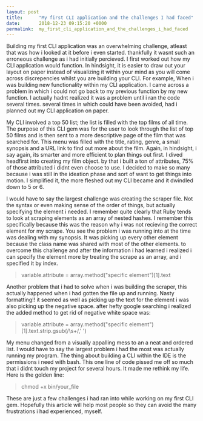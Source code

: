 ```yaml
---
layout: post
title:      "My first CLI application and the challenges I had faced"
date:       2018-12-23 09:15:20 +0000
permalink:  my_first_cli_application_and_the_challenges_i_had_faced
---
```



Building my first CLI application was an overwhelming challenge, atleast that was how i looked at it before i even started. thankfully it wasnt such an erroneous challenge as i had initially percieved. I first worked out how my CLI application would function. In hindsight, it is easier to draw out your layout on paper instead of visualizing it within your mind as you will come across discrepencies whilst you are building your CLI. For example, When i was building new functionality within my CLI application. I came across a problem in which i could not go back to my previous function by my new function. I actually hadnt realized it was a problem until i ran the code several times. several times in which could have been avoided, had i planned out my CLI application on paper. 

My CLI involved a top 50 list; the list is filled with the top films of all time. The purpose of this CLI gem was for the user to look through the list of top 50 films and is then sent to a more descriptive page of the film that was searched for. This menu was filled with the title, rating, genre, a small synopsis and a URL link to find out more about the film. Again, in hindsight, i say again, its smarter and more efficient to plan things out first. I dived headfirst into creating my film object. by that i built a ton of attributes, 75% of those attributed i didnt even choose to use. I decided to make so many because i was still in the ideation phase and sort of want to get things into motion. I simplified it, the more fleshed out my CLI became and it dwindled down to 5 or 6. 

I would have to say the largest challenge was creating the scraper file. Not the syntax or even making sense of the order of things, but actually specifying the element i needed. I remember quite clearly that Ruby tends to look at scraping elements as an array of nested hashes. I remember this specifically because this was the reason why i was not recieving the correct element for my scrape. You see the problem i was running into at the time was dealing with my synopsis. It was picking up every other element because the class name was shared with most of the other elements. to overcome this challenge and after the information i had learned i realized i can specify the element more by treating the scrape as an array, and i specified it by index. 

> variable.attribute = array.method("specific element")[1].text

Another problem that i had to solve when i was building the scraper, this actually happened when i had gotten the file up and running. Nasty formatting!! it seemed as well as picking up the text for the element i was also picking up the negative space. after hefty google searching i realized the added method to get rid of negative white space was:

> variable.attribute = array.method("specific element")[1].text.strip.gsub(/\s+/,' ')

My menu changed from a visually appalling mess to an a neat and ordered list. I would have to say the largest problem i had the most was actually running my program. The thing about building a CLI within the IDE is the permissions i need with bash. This one line of code pissed me off so much that i didnt touch my project for several hours. It made me rethink my life. Here is the golden line:

> chmod +x bin/your_file

These are just a few challenges i had ran into while working on my first CLI gem. Hopefully this article will help most people so they can avoid the many frustrations i had experienced, myself. 


